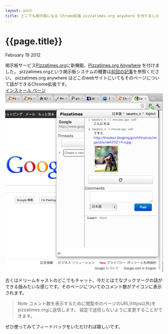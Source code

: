```yaml
---
layout: post
title: どこでも掲示板になる Chrome拡張 pizzatimes.org anywhere を作りました
---
```


# {{page.title}}

<span class="meta">February 19 2012</span>


掲示板サービス[Pizzatimes.org](http://pizzatimes.org/top)に新機能、[Pizzatimes.org Anywhere](https://chrome.google.com/webstore/detail/bplpkhmcklnghjkiflchdmkmegcoamle) を付けました。
pizzatimes.orgという掲示板システムの概要は[前回の記事](/2012/02/pizzatimes-ja.html)を参照ください。
pizzatimes.org anywhere はどこのwebサイトにいてもそのページについて話ができるChrome拡張です。<br>
[インストール ページ](https://chrome.google.com/webstore/detail/bplpkhmcklnghjkiflchdmkmegcoamle)
<img src="/images/2012-02-19-chrome-screenshot.png" />

古くはドリームキャストのどこでもチャット、今だとはてなブックマークの話ができる版みたいな感じです。そのページについてのコメント数がアイコンに表示されます。

> Note コメント数を表示するために閲覧中のページのURL(https以外)をpizzatimes.orgに送信します。
> 設定で送信しないように変更することができます。

ぜひ使ってみてフィードバックをいただければ嬉しいです。
